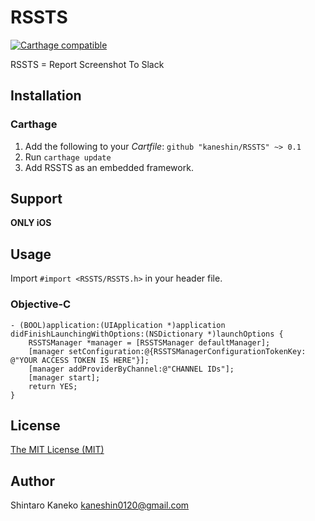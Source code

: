 # RSSTS

[![Carthage compatible](https://img.shields.io/badge/Carthage-compatible-4BC51D.svg?style=flat)](https://github.com/Carthage/Carthage)

RSSTS = Report Screenshot To Slack

## Installation

### Carthage

1. Add the following to your *Cartfile*: `github "kaneshin/RSSTS" ~> 0.1`
2. Run `carthage update`
3. Add RSSTS as an embedded framework.

## Support

**ONLY iOS**

## Usage

Import `#import <RSSTS/RSSTS.h>` in your header file.

### Objective-C

```objc
- (BOOL)application:(UIApplication *)application didFinishLaunchingWithOptions:(NSDictionary *)launchOptions {
    RSSTSManager *manager = [RSSTSManager defaultManager];
    [manager setConfiguration:@{RSSTSManagerConfigurationTokenKey: @"YOUR ACCESS TOKEN IS HERE"}];
    [manager addProviderByChannel:@"CHANNEL IDs"];
    [manager start];
    return YES;
}
```

## License

[The MIT License (MIT)](http://kaneshin.mit-license.org/)

## Author

Shintaro Kaneko <kaneshin0120@gmail.com>

